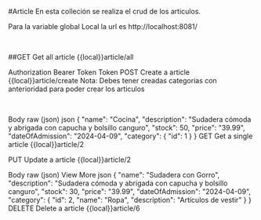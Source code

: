 #Article
En esta colleción se realiza el crud de los articulos.

Para la variable global Local la url es http://localhost:8081/﻿

﻿

##GET
Get all article
{{local}}article/all
﻿

Authorization
Bearer Token
Token
<token>
POST
Create a article
{{local}}article/create
Nota: Debes tener creadas categorias con anterioridad para poder crear los articulos

﻿

Body
raw (json)
json
{
  "name": "Cocina",
  "description": "Sudadera cómoda y abrigada con capucha y bolsillo canguro",
  "stock": 50,
  "price": "39.99",
  "dateOfAdmission": "2024-04-09",
  "category": {
    "id": 1
  }
}
GET
Get a single article
{{local}}article/2
﻿

PUT
Update a article
{{local}}article/2
﻿

Body
raw (json)
View More
json
{
  "name": "Sudadera con Gorro",
  "description": "Sudadera cómoda y abrigada con capucha y bolsillo canguro",
  "stock": 30,
  "price": "39.99",
  "dateOfAdmission": "2024-04-09",
  "category": {
    "id": 2,
    "name": "Ropa",
    "description": "Artículos de vestir"
  }
}
DELETE
Delete a article
{{local}}article/6
